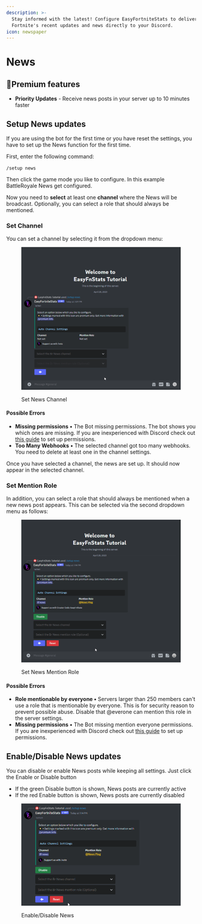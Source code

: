 ```yaml
---
description: >-
  Stay informed with the latest! Configure EasyFortniteStats to deliver
  Fortnite's recent updates and news directly to your Discord.
icon: newspaper
---
```


# News

## 🔸Premium features

* **Priority Updates** - Receive news posts in your server up to 10 minutes faster

## Setup News updates

If you are using the bot for the first time or you have reset the settings, you have to set up the News function for the first time.

First, enter the following command:

```
/setup news
```

Then click the game mode you like to configure. In this example BattleRoyale News get configured.

Now you need to **select** at least one **channel** where the News will be broadcast. Optionally, you can select a role that should always be mentioned.

### Set Channel

You can set a channel by selecting it from the dropdown menu:

<figure><img src="../.gitbook/assets/DiscordPTB_xTHyCdyCwV.gif" alt=""><figcaption><p>Set News Channel</p></figcaption></figure>

#### Possible Errors

* **Missing permissions** **•** The Bot missing permissions. The bot shows you which ones are missing. If you are inexperienced with Discord check out [this guide](https://support.discord.com/hc/en-us/articles/206029707-How-do-I-set-up-Permissions-) to set up permissions.
* **Too Many Webhooks** **•** The selected channel got too many webhooks. You need to delete at least one in the channel settings.

Once you have selected a channel, the news are set up. It should now appear in the selected channel.

### Set Mention Role

In addition, you can select a role that should always be mentioned when a new news post appears. This can be selected via the second dropdown menu as follows:

<figure><img src="../.gitbook/assets/DiscordPTB_jeQ6EEJRKF (1).gif" alt=""><figcaption><p>Set News Mention Role</p></figcaption></figure>

#### Possible Errors

* **Role mentionable by everyone •** Servers larger than 250 members can't use a role that is mentionable by everyone. This is for security reason to prevent possible abuse. Disable that @everone can mention this role in the server settings.
* **Missing permissions** **•** The Bot missing mention everyone permissions. If you are inexperienced with Discord check out [this guide](https://support.discord.com/hc/en-us/articles/206029707-How-do-I-set-up-Permissions-) to set up permissions.

## Enable/Disable News updates

You can disable or enable News posts while keeping all settings. Just click the Enable or Disable button

* If the green Disable button is shown, News posts are currently active
* If the red Enable button is shown, News posts are currently disabled

<figure><img src="../.gitbook/assets/DiscordPTB_PYwH5fRT8O.gif" alt=""><figcaption><p>Enable/Disable News</p></figcaption></figure>
